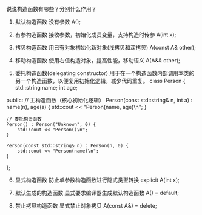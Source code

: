 说说构造函数有哪些？分别什么作用？

1. 默认构造函数
没有参数
A();

2. 有参构造函数
接收参数，初始化成员变量，支持构造时传参
A(int x);

3. 拷贝构造函数
用已有对象初始化新对象(浅拷贝和深拷贝)
A(const A& other);

4. 移动构造函数
使用右值构造对象，提高性能，移动语义
A(A&& other);

5. 委托构造函数(delegating constructor)
用于在一个构造函数内部调用本类的另一个构造函数，以便复用初始化逻辑，减少代码重复。
class Person {
    std::string name;
    int age;

public:
    // 主构造函数（核心初始化逻辑）
    Person(const std::string& n, int a) : name(n), age(a) {
        std::cout << "Person(name, age)\n";
    }

    // 委托构造函数
    Person() : Person("Unknown", 0) {
        std::cout << "Person()\n";
    }

    Person(const std::string& n) : Person(n, 0) {
        std::cout << "Person(name)\n";
    }
};

6. 显式构造函数
防止单参数构造函数进行隐式类型转换
explicit A(int x);

7. 默认生成的构造函数
显式要求编译器生成默认构造函数
A() = default;

8. 禁止拷贝构造函数
显式禁止对象拷贝
A(const A&) = delete;

